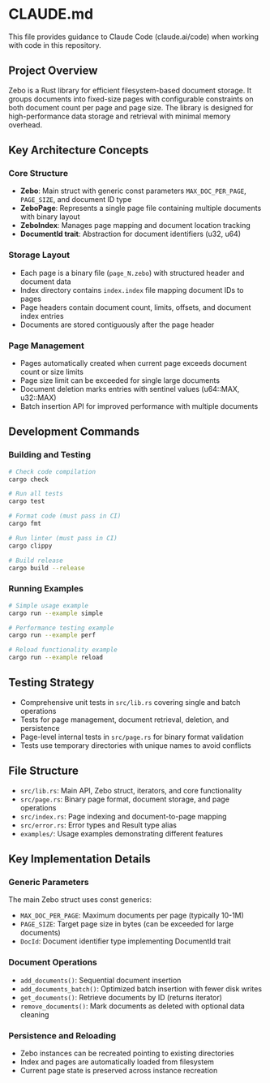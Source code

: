 # CLAUDE.md

This file provides guidance to Claude Code (claude.ai/code) when working with code in this repository.

## Project Overview

Zebo is a Rust library for efficient filesystem-based document storage. It groups documents into fixed-size pages with configurable constraints on both document count per page and page size. The library is designed for high-performance data storage and retrieval with minimal memory overhead.

## Key Architecture Concepts

### Core Structure
- **Zebo**: Main struct with generic const parameters `MAX_DOC_PER_PAGE`, `PAGE_SIZE`, and document ID type
- **ZeboPage**: Represents a single page file containing multiple documents with binary layout
- **ZeboIndex**: Manages page mapping and document location tracking
- **DocumentId trait**: Abstraction for document identifiers (u32, u64)

### Storage Layout
- Each page is a binary file (`page_N.zebo`) with structured header and document data
- Index directory contains `index.index` file mapping document IDs to pages
- Page headers contain document count, limits, offsets, and document index entries
- Documents are stored contiguously after the page header

### Page Management
- Pages automatically created when current page exceeds document count or size limits
- Page size limit can be exceeded for single large documents
- Document deletion marks entries with sentinel values (u64::MAX, u32::MAX)
- Batch insertion API for improved performance with multiple documents

## Development Commands

### Building and Testing
```bash
# Check code compilation
cargo check

# Run all tests
cargo test

# Format code (must pass in CI)
cargo fmt

# Run linter (must pass in CI)
cargo clippy

# Build release
cargo build --release
```

### Running Examples
```bash
# Simple usage example
cargo run --example simple

# Performance testing example
cargo run --example perf

# Reload functionality example  
cargo run --example reload
```

## Testing Strategy

- Comprehensive unit tests in `src/lib.rs` covering single and batch operations
- Tests for page management, document retrieval, deletion, and persistence
- Page-level internal tests in `src/page.rs` for binary format validation
- Tests use temporary directories with unique names to avoid conflicts

## File Structure

- `src/lib.rs`: Main API, Zebo struct, iterators, and core functionality
- `src/page.rs`: Binary page format, document storage, and page operations
- `src/index.rs`: Page indexing and document-to-page mapping
- `src/error.rs`: Error types and Result type alias
- `examples/`: Usage examples demonstrating different features

## Key Implementation Details

### Generic Parameters
The main Zebo struct uses const generics:
- `MAX_DOC_PER_PAGE`: Maximum documents per page (typically 10-1M)  
- `PAGE_SIZE`: Target page size in bytes (can be exceeded for large documents)
- `DocId`: Document identifier type implementing DocumentId trait

### Document Operations
- `add_documents()`: Sequential document insertion
- `add_documents_batch()`: Optimized batch insertion with fewer disk writes
- `get_documents()`: Retrieve documents by ID (returns iterator)
- `remove_documents()`: Mark documents as deleted with optional data cleaning

### Persistence and Reloading
- Zebo instances can be recreated pointing to existing directories
- Index and pages are automatically loaded from filesystem
- Current page state is preserved across instance recreation